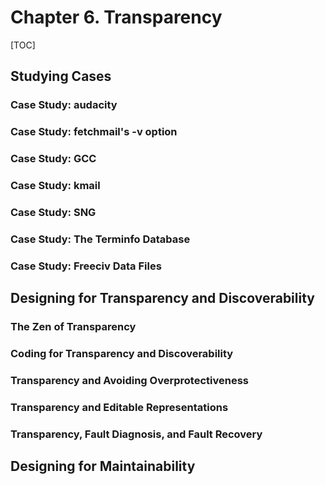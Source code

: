 # Chapter 6. Transparency

[TOC]

## Studying Cases

### Case Study: audacity

### Case Study: fetchmail's -v option

### Case Study: GCC

### Case Study: kmail

### Case Study: SNG

### Case Study: The Terminfo Database

### Case Study: Freeciv Data Files

## Designing for Transparency and Discoverability

### The Zen of Transparency

### Coding for Transparency and Discoverability

### Transparency and Avoiding Overprotectiveness

### Transparency and Editable Representations

### Transparency, Fault Diagnosis, and Fault Recovery

## Designing for Maintainability

